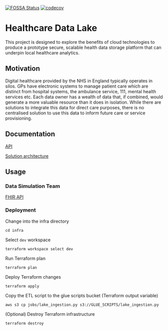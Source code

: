 [![FOSSA Status](https://app.fossa.com/api/projects/git%2Bgithub.com%2Fspe-uob%2FHealthcareDataLake.svg?type=shield)](https://app.fossa.com/projects/git%2Bgithub.com%2Fspe-uob%2FHealthcareDataLake?ref=badge_shield)
[![codecov](https://codecov.io/gh/spe-uob/HealthcareDataLake/branch/main/graph/badge.svg?token=5NU3R4PGRU)](https://codecov.io/gh/spe-uob/HealthcareDataLake)

# Healthcare Data Lake
This project is designed to explore the benefits of cloud technologies to produce a prototype secure, scalable health data storage platform that can underpin local healthcare analytics.

## Motivation
Digital healthcare provided by the NHS in England typically operates in silos. GPs have electronic systems to manage patient care which are distinct from hospital systems, the ambulance service, 111, mental health services etc. Each data owner has a wealth of data that, if combined, would generate a more valuable resource than it does in isolation. While there are solutions to integrate this data for direct care purposes, there is no centralised solution to use this data to inform future care or service provisioning.

## Documentation

[API](https://documenter.getpostman.com/view/12190139/TVsoFVgc)

[Solution architecture](../main/docs/solution-architecture.pdf)

## Usage

### Data Simulation Team

[FHIR API](../main/api/README.md)

### Deployment

Change into the infra directory
```
cd infra
```
Select `dev` workspace
```
terraform workspace select dev
```
Run Terraform plan
```
terraform plan
```
Deploy Terraform changes
```
terraform apply
```
Copy the ETL script to the glue scripts bucket (Terraform output variable)
```shell
aws s3 cp jobs/lake_ingestion.py s3://GLUE_SCRIPTS/lake_ingestion.py
```


(Optional) Destroy Terraform infrastructure
```
terraform destroy
```
